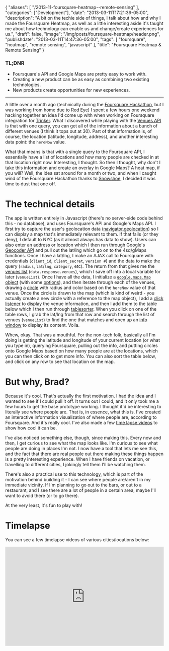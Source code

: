 {
   "aliases": [
      "/2013-11-foursquare-heatmap--remote-sensing"
   ],
   "categories": ["Development"],
   "date": "2013-03-11T17:21:36-05:00",
   "description": "A bit on the techie side of things, I talk about how and why I made the Foursquare Heatmap, as well as a little interesting aside it's taught me about how technology can enable us and change/create experiences for us.",
   "draft": false,
   "image": "/img/posts/foursquare-heatmap/header.png",
   "publishdate": "2013-03-11T14:47:36-05:00",
   "tags": [
      "foursquare",
      "heatmap",
      "remote sensing",
      "javascript"
   ],
   "title": "Foursquare Heatmap & Remote Sensing"
}

<div class="tldnr">
  <h3>TL;DNR</h3>
  <ul>
    <li>Foursquare's API and Google Maps are pretty easy to work with.</li>
    <li>Creating a new product can be as easy as combining two existing technologies.</li>
    <li>New products create opportunities for new experiences.</li>
  </ul>
</div>
<hr/>

A little over a month ago (technically during the <a href="https://www.hackerleague.org/hackathons/foursquare-hackathon-2013">Foursquare Hackathon</a>, but I was working from home due to <a href="http://midwestultimate.com/red-eye">Red Eye</a>) I spent a few hours one weekend hacking together an idea I'd come up with when working on Foursquare integration for <a href="http://gettrinker.com">Trinker</a>. What I discovered while playing with the <a href="https://developer.foursquare.com/overview/venues">Venues API</a> is that with one query, you can get all of the information about a bunch of different venues (I think it tops out at 30). Part of that information is, of course, the location (latitude, longitude, address), and another interesting data point: the `hereNow` value.

What that means is that with a single query to the Foursquare API, I essentially have a list of locations and how many people are checked in at that location right now. Interesting, I thought. So then I thought, why don't I take this information and create an overlay in Google Maps? A heat map, if you will? Well, the idea sat around for a month or two, and when I caught wind of the Foursquare Hackathon thanks to <a href="http://snowshoestamp.com">Snowshoe</a>, I decided it was time to dust that one off.

# The technical details <a name="tech" href="#tech"><i class="ion-link"></i></a>

The app is written entirely in Javascript (there's no server-side code behind this - no database), and uses Foursquare's API and Google's Maps API. I first try to capture the user's geolocation data (<a href="https://developer.mozilla.org/en-US/docs/Using_geolocation">navigator.geolocation</a>) so I can display a map that's immediately relevant to them. If that fails (or they deny), I default to NYC (as it almost always has data to show). Users can also enter an address or location which I then run through Google's <a href="https://developers.google.com/maps/documentation/geocoding/">Geocoder API</a> and pull out the lat/lng which go on to the 4sq/gMaps functions. Once I have a lat/lng, I make an AJAX call to Foursquare with credentials (`client_id`, `client_secret`, `version #`) and the data to make the query (`radius`, `lat`/`lng`, `category`, etc). The return from that gives me the <a href="https://developer.foursquare.com/docs/explore#req=venues/search%3Fll%3D40.7,-74">venues list</a> (`data.response.venues`), which I save off into a local variable for later (`venueList`). Once I have all the data, I initialize a <a href="https://developers.google.com/maps/documentation/javascript/reference#Map">`google.maps.Map` object</a> (with some <a href="https://developers.google.com/maps/documentation/javascript/reference#MapOptions">options</a>), and then iterate through each of the venues, drawing a <a href="https://developers.google.com/maps/documentation/javascript/reference#Circle">circle</a> with radius and color based on the `hereNow` value of that venue. Once the circle is drawn to the map (which is kind of weird - you actually create a new circle with a reference to the map object), I add a <a href="https://developers.google.com/maps/documentation/javascript/events">click listener</a> to display the venue information, and then I add them to the table below which I then run through <a href="http://tablesorter.com/docs/">tablesorter</a>. When you click on one of the table rows, I grab the lat/lng from that row and search through the list of venues (`venueList`) to find the one that matches and open up an <a href="https://developers.google.com/maps/documentation/javascript/reference#InfoWindow">info window</a> to display its content. Voila.

Whew, okay. That was a mouthful. For the non-tech folk, basically all I'm doing is getting the latitude and longitude of your current location (or what you type in), querying Foursquare, pulling out the info, and putting circles onto Google Maps based on how many people are at the locations, which you can then click on to get more info. You can also sort the table below, and click on any row to see that location on the map.

# But why, Brad? <a name="why" href="#why"><i class="ion-link"></i></a>

Because it's cool. That's actually the first motivation. I had the idea and I wanted to see if I could pull it off. It turns out I could, and it only took me a few hours to get the base prototype working. I thought it'd be interesting to literally see where people are. That is, in essence, what this is. I've created an interactive information visualization of where people are, according to Foursquare. And it's really cool. I've also made a few <a href="http://www.youtube.com/playlist?list=PLq3M6ODce1N6IZoXoisCw5WHjEQs7SAWl&amp;feature=view_all">time lapse videos</a> to show how cool it can be.

I've also noticed something else, though, since making this. Every now and then, I get curious to see what the map looks like. I'm curious to see what people are doing in places I'm not. I now have a tool that lets me see this, and the fact that there are real people out there making these things happen is a pretty interesting experience. When I have friends on vacation, or travelling to different cities, I jokingly tell them I'll be watching them.

There's also a practical use to this technology, which is part of the motivation behind building it - I can see where people are/aren't in my immediate vicinity. If I'm planning to go out to the bars, or out to a restaurant, and I see there are a lot of people in a certain area, maybe I'll want to avoid there (or to go there).

At the very least, it's fun to play with!

# Timelapse <a name="timelapse" href="#timelapse"><i class="ion-link"></i></a>

You can see a few timelapse videos of various cities/locations below:

<iframe width="100%" height="315" src="https://www.youtube.com/embed/videoseries?list=PLq3M6ODce1N6IZoXoisCw5WHjEQs7SAWl" frameborder="0" allowfullscreen></iframe>
